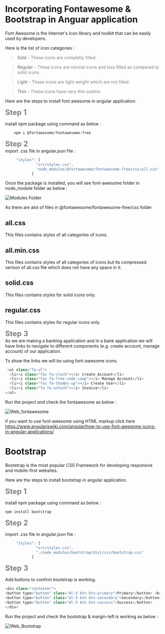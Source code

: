 # Incorporating Fontawesome & Bootstrap in Anguar application


Font Awesome is the Internet's icon library and toolkit that can be easily used by developers.

Here is the list of icon categories :

> Sold - <font color="grey"> These icons are completly filled.</font>

> Regular - <font color="grey"> These icons are normal icons and less filled as compared to solid icons.</font>

>Light - <font color="grey">These icons are light weight which are not filled.</font>

>Thin - <font color="grey">These icons have very thin outline.</font>


Here are the steps to install font awesome in angular application.

<font size="5" color="grey">**Step 1**</font> 


install npm package using command as below :

        npm i @fortawesome/fontawesome-free

<font size="5" color="grey">**Step 2**</font>  
import .css file in angular.json file :

```javascript
     "styles": [
              "src/styles.css",
              "node_modules/@fortawesome/fontawesome-free/css/all.css"
            ]
```
Once the package is installed, you will see font-awesome folder in node_module folder as below :

![Modules Folder](https://user-images.githubusercontent.com/100709775/157256091-e973168e-38a6-4457-b43d-29abb4d3e4cb.png)


As there are alot of files in @fontawesome/fontawesome-free/css folder

## all.css
This files contains styles of all categories of icons.

## all.min.css
This files contains styles of all categories of icons but its compressed verison of all.css file which does not have any space in it.

## solid.css
This files contains styles for solid icons only.

## regular.css
This files contains styles for regular icons only.

<font size="5" color="grey">**Step 3**</font>  
As we are making a banking application and in a bank application we will have links to navigate to different components (e.g. create account, manage account) of our application.

To show the links we will be using font-awesome icons.


```javascript
 <ul class="fa-ul">
  <li><i class="fas fa-clock"></i> Create Account</li>
  <li><i class="fas fa-free-code-camp"></i> Manage Account</li>
  <li><i class="fas fa-thumbs-up"></i> Create User</li>
  <li><i class="fa fa-unlock"></i> Invoice</li>
</ul>
```

Run the project and check the fontawesome as below :

![Web_fontawesome](https://user-images.githubusercontent.com/100709775/157281229-647dd4d9-8641-4961-8fe4-9e5e2a42fa14.PNG)


if you want to use font-awesome using HTML markup click here  
https://www.angularjswiki.com/angular/how-to-use-font-awesome-icons-in-angular-applications/




# Bootstrap
Bootstrap is the most popular CSS Framework for developing responsive and mobile-first websites.

Here are the steps to install bootstrap in angular application.

<font size="5" color="grey">**Step 1**</font> 

install npm package using command as below :
```
npm install bootstrap
```

<font size="5" color="grey">**Step 2**</font> 

import .css file in angular.json file :

```javascript
     "styles": [
              "src/styles.css",
              "./node_modules/bootstrap/dist/css/bootstrap.css"
            ]
```
<font size="5" color="grey">**Step 3**</font> 

Add buttons to confirm bootstrap is working.

```javascript
<div class="container">
<button type="button" class="ml-5 btn btn-primary">Primary</button> <br><br>
<button type="button" class="ml-5 btn btn-secondary">Secondary</button> <br><br>
<button type="button" class="ml-5 btn btn-success">Success</button>
</div>

```

Run the project and check the bootstrap & margin-left is working as below :

![Web_Bootstrap](https://user-images.githubusercontent.com/100709775/157279992-a246ed18-7279-45b1-a842-d4ed71195244.png)
